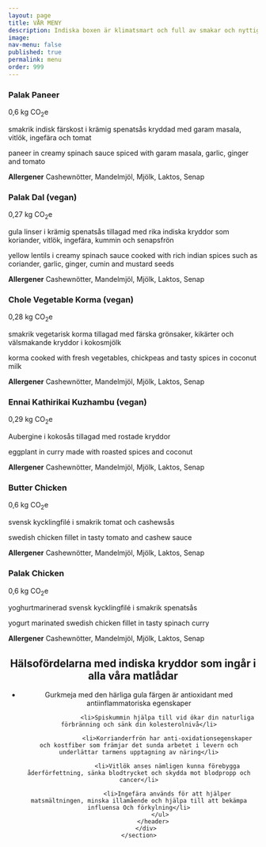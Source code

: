 ```yaml
---
layout: page
title: VÅR MENY
description: Indiska boxen är klimatsmart och full av smakar och nyttigheter. Varje box från Indiska boxen släpper ut mellan 0,3-0,6 CO2e.
image: 
nav-menu: false
published: true
permalink: menu
order: 999
---
```


<div id="main">
	<section class="major">
		<div class="inner">
			<div class="menulist">
				<!--<div class="menuitem">
				<h3>Paneer Tikka Masala</h3>
			   	<span><i class="fas fa-fw fa-globe-americas"></i>0,6 kg CO<sub>2</sub>e</span>
			  	<p>smörstekt indisk färskost i krämig tikka masala sås</p>
			  	<p>butter fried paneer in creamy tikka masala sauce</p>
			  	<p><b>Allergener</b> Cashewnötter, Mandelmjöl, Mjölk, Laktos, Senap</p>
				</div>
			  	-->
				<div class="menuitem">
				<h3>Palak Paneer</h3>
				<span><i class="fas fa-fw fa-globe-americas"></i>0,6 kg CO<sub>2</sub>e</span>
				<p>smakrik indisk färskost i krämig spenatsås kryddad med garam masala, vitlök, ingefära och tomat</p>
				<p>paneer in creamy spinach sauce spiced with garam masala, garlic, ginger and tomato</p>		
	         		<p><b>Allergener</b> Cashewnötter, Mandelmjöl, Mjölk, Laktos, Senap</p>
   				</div>
				<div class="menuitem">
				<h3>Palak Dal (vegan)</h3>
			  	<span><i class="fas fa-fw fa-globe-americas"></i>0,27 kg CO<sub>2</sub>e</span>
			  	<p>gula linser i krämig spenatsås tillagad med rika indiska kryddor som koriander, vitlök, ingefära, kummin och senapsfrön</p>
			  	<p>yellow lentils i creamy spinach sauce cooked with rich indian spices such as coriander, garlic, ginger, cumin and mustard seeds</p>
			  	<p><b>Allergener</b> Cashewnötter, Mandelmjöl, Mjölk, Laktos, Senap</p>
				</div>
				<div class="menuitem">
				<h3>Chole Vegetable Korma (vegan)</h3>
			  	<span><i class="fas fa-fw fa-globe-americas"></i>0,28 kg CO<sub>2</sub>e</span>
			  	<p>smakrik vegetarisk korma tillagad med färska grönsaker, kikärter och välsmakande kryddor i kokosmjölk</p>
			  	<p>korma cooked with fresh vegetables, chickpeas and tasty spices in coconut milk</p>
			  	<p><b>Allergener</b> Cashewnötter, Mandelmjöl, Mjölk, Laktos, Senap</p>
				</div>
				<div class="menuitem">
				<h3>Ennai Kathirikai Kuzhambu (vegan)</h3>
			  	<span><i class="fas fa-fw fa-globe-americas"></i>0,29 kg CO<sub>2</sub>e</span>
			  	<p> Aubergine i kokosås tillagad med rostade kryddor</p>
			  	<p>eggplant in curry made with roasted spices and coconut</p>
			  	<p><b>Allergener</b> Cashewnötter, Mandelmjöl, Mjölk, Laktos, Senap</p>
				</div>
				<div class="menuitem">
				<h3>Butter Chicken</h3>
			  	<span><i class="fas fa-fw fa-globe-americas"></i>0,6 kg CO<sub>2</sub>e</span>
			  	<p>svensk kycklingfilé i smakrik tomat och cashewsås</p>
			  	<p>swedish chicken fillet in tasty tomato and cashew sauce</p>
			  	<p><b>Allergener</b> Cashewnötter, Mandelmjöl, Mjölk, Laktos, Senap</p>
				</div>
				<!--
				<div class="menuitem">
			  	<h3>Chicken Korma</h3>
			  	<span><i class="fas fa-fw fa-globe-americas"></i>0,67 kg CO<sub>2</sub>e</span>
			  	<p>svensk kycklingfilé i smakrik gryta som tillagas med lök, tomat, grön chili, ingefära och garam masala med kokosmjolk</p>
			  	<p>swedish chicken fillet in tasty curry cooked with onion, tomato, green chili, ginger and garam masala with coconut milk </p>
			  	<p><b>Allergener</b> Cashewnötter, Mandelmjöl, Mjölk, Laktos, Senap</p>
				</div>
				-->
				<div class="menuitem">
			  	<h3>Palak Chicken</h3>
			  	<span><i class="fas fa-fw fa-globe-americas"></i>0,6 kg CO<sub>2</sub>e</span>
			  	<p>yoghurtmarinerad svensk kycklingfilé i smakrik spenatsås</p>
			  	<p>yogurt marinated swedish chicken fillet in tasty spinach curry </p>
			  	<p><b>Allergener</b> Cashewnötter, Mandelmjöl, Mjölk, Laktos, Senap</p>
				</div>
			</div>
    		</div>
	</section>
	<section id="spicebanner" class="major">
		<div class="inner">
			<header class="major">
				<h2>Hälsofördelarna med indiska kryddor som ingår i alla våra matlådar</h2>
				<ul>
					<li>Gurkmeja med den härliga gula färgen är antioxidant med antiinflammatoriska egenskaper</li>

					<li>Spiskummin hjälpa till vid ökar din naturliga förbränning och sänk din kolesterolnivå</li>

					<li>Korrianderfrön har anti-oxidationsegenskaper och kostfiber som främjar det sunda arbetet i levern och underlättar tarmens upptagning av näring</li>

					<li>Vitlök anses nämligen kunna förebygga åderförfettning, sänka blodtrycket och skydda mot blodpropp och cancer</li>

					<li>Ingefära används för att hjälper matsmältningen, minska illamående och hjälpa till att bekämpa influensa Och förkylning</li>
				</ul>
			</header>
  		</div>
	</section>
</div>
